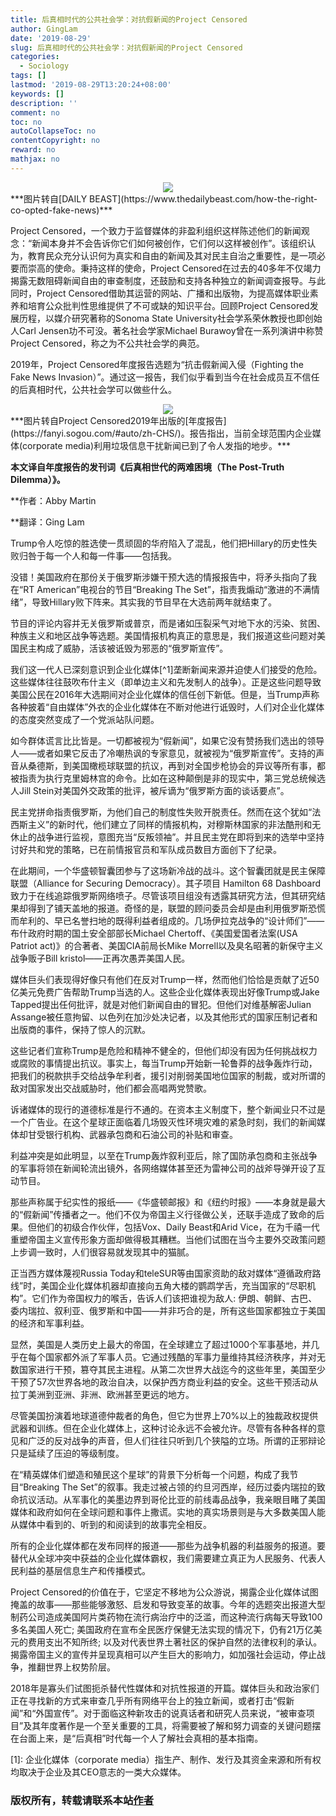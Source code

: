 ```yaml
---
title: 后真相时代的公共社会学：对抗假新闻的Project Censored
author: GingLam
date: '2019-08-29'
slug: 后真相时代的公共社会学：对抗假新闻的Project Censored
categories:
  - Sociology
tags: []
lastmod: '2019-08-29T13:20:24+08:00'
keywords: []
description: ''
comment: no
toc: no
autoCollapseToc: no
contentCopyright: no
reward: no
mathjax: no
---
```

<div align=center><img src="https://raw.githubusercontent.com/GingLam/Storage/master/trump1.jpg"></div>
<div align=center>
</div>
***图片转自[DAILY BEAST](https://www.thedailybeast.com/how-the-right-co-opted-fake-news)***

Project Censored，一个致力于监督媒体的非盈利组织这样陈述他们的新闻观念：“新闻本身并不会告诉你它们如何被创作，它们何以这样被创作”。该组织认为，教育民众充分认识何为真实和自由的新闻及其对民主自治之重要性，是一项必要而崇高的使命。秉持这样的使命，Project Censored在过去的40多年不仅竭力揭露无数阻碍新闻自由的审查制度，还鼓励和支持各种独立的新闻调查报导。与此同时，Project Censored借助其运营的网站、广播和出版物，为提高媒体职业素养和培育公众批判性思维提供了不可或缺的知识平台。回顾Project Censored发展历程，以媒介研究著称的Sonoma State University社会学系荣休教授也即创始人Carl Jensen功不可没。著名社会学家Michael Burawoy曾在一系列演讲中称赞Project Censored，称之为不公共社会学的典范。

2019年，Project Censored年度报告选题为“抗击假新闻入侵（Fighting the Fake News Invasion）”。通过这一报告，我们似乎看到当今在社会成员互不信任的后真相时代，公共社会学可以做些什么。

<!--more-->

<div align=center><img src="https://raw.githubusercontent.com/GingLam/Storage/master/project.jpg"></div>
<div align=center>
</div>
***图片转自Project Censored2019年出版的[年度报告](https://fanyi.sogou.com/#auto/zh-CHS/)。报告指出，当前全球范围内企业媒体(corporate media)利用垃圾信息干扰新闻已到了令人发指的地步。***

**本文译自年度报告的发刊词《后真相世代的两难困境（The Post-Truth Dilemma）》。**

**作者：Abby Martin

**翻译：Ging Lam

Trump令人吃惊的胜选使一贯顽固的华府陷入了混乱，他们把Hillary的历史性失败归咎于每一个人和每一件事——包括我。

没错！美国政府在那份关于俄罗斯涉嫌干预大选的情报报告中，将矛头指向了我在“RT American”电视台的节目“Breaking The Set”，指责我煽动“激进的不满情绪”，导致Hillary败下阵来。其实我的节目早在大选前两年就结束了。

节目的评论内容并无关俄罗斯或普京，而是诸如压裂采气对地下水的污染、贫困、种族主义和地区战争等选题。美国情报机构真正的意思是，我们报道这些问题对美国民主构成了威胁，活该被诋毁为邪恶的“俄罗斯宣传”。

我们这一代人已深刻意识到企业化媒体[^1]垄断新闻来源并迫使人们接受的危险。这些媒体往往鼓吹布什主义（即单边主义和先发制人的战争）。正是这些问题导致美国公民在2016年大选期间对企业化媒体的信任创下新低。但是，当Trump声称各种披着“自由媒体”外衣的企业化媒体在不断对他进行诋毁时，人们对企业化媒体的态度突然变成了一个党派站队问题。

如今群体谎言比比皆是。一切都被视为“假新闻”，如果它没有赞扬我们选出的领导人——或者如果它反击了冷嘲热讽的专家意见，就被视为“俄罗斯宣传”。支持的声音从桑德斯，到美国橄榄球联盟的抗议，再到对全国步枪协会的异议等所有事，都被指责为执行克里姆林宫的命令。比如在这种颠倒是非的现实中，第三党总统候选人Jill Stein对美国外交政策的批评，被斥谪为“俄罗斯方面的谈话要点”。

民主党拼命指责俄罗斯，为他们自己的制度性失败开脱责任。然而在这个犹如“法西斯主义”的新时代，他们建立了同样的情报机构，对穆斯林国家的非法酷刑和无休止的战争进行监视，意图充当“反叛领袖”。并且民主党在即将到来的选举中坚持讨好共和党的策略，已在前情报官员和军队成员数目方面创下了纪录。

在此期间，一个华盛顿智囊团参与了这场新冷战的战斗。这个智囊团就是民主保障联盟（Alliance for Securing Democracy）。其子项目 Hamilton 68 Dashboard致力于在线追踪俄罗斯网络喷子。尽管该项目组没有透露其研究方法，但其研究结果却得到了铺天盖地的报道。奇怪的是，联盟的顾问委员会却是由利用俄罗斯恐慌而牟利的、早已名誉扫地的既得利益者组成的。几场伊拉克战争的“设计师们”——布什政府时期的国土安全部部长Michael Chertoff、《美国爱国者法案(USA Patriot act)》的合著者、美国CIA前局长Mike Morrell以及臭名昭著的新保守主义战争贩子Bill kristol——正再次愚弄美国人民。

媒体巨头们表现得好像只有他们在反对Trump一样，然而他们恰恰是贡献了近50亿美元免费广告帮助Trump当选的人。这些企业化媒体表现出好像Trump或Jake Tapped提出任何批评，就是对他们新闻自由的冒犯。但他们对维基解密Julian Assange被任意拘留、以色列在加沙处决记者，以及其他形式的国家压制记者和出版商的事件，保持了惊人的沉默。

这些记者们宣称Trump是危险和精神不健全的，但他们却没有因为任何挑战权力或腐败的事情提出抗议。事实上，每当Trump开始新一轮鲁莽的战争轰炸行动，把我们的税款拱手交给战争牟利者，援引对削弱美国地位国家的制裁，或对所谓的敌对国家发出交战威胁时，他们都会高唱两党赞歌。

诉诸媒体的现行的道德标准是行不通的。在资本主义制度下，整个新闻业只不过是一个广告业。在这个星球正面临着几场毁灭性环境灾难的紧急时刻，我们的新闻媒体却甘受银行机构、武器承包商和石油公司的补贴和审查。

利益冲突是如此明显，以至在Trump轰炸叙利亚后，除了国防承包商和主张战争的军事将领在新闻轮流出镜外，各网络媒体甚至还为雷神公司的战斧导弹开设了互动节目。

那些声称属于纪实性的报纸——《华盛顿邮报》和《纽约时报》——本身就是最大的“假新闻”传播者之一。他们不仅为帝国主义行径做公关，还联手造成了致命的后果。但他们的初级合作伙伴，包括Vox、Daily Beast和Arid Vice，在为千禧一代重塑帝国主义宣传形象方面却做得极其糟糕。当他们试图在当今主要外交政策问题上步调一致时，人们很容易就发现其中的猫腻。

正当西方媒体蔑视Russia Today和teleSUR等由国家资助的敌对媒体“遵循政府路线”时，美国企业化媒体机器却直接向五角大楼的鹦鹉学舌，充当国家的“尽职机构”。它们作为帝国权力的喉舌，告诉人们该把谁视为敌人: 伊朗、朝鲜、古巴、委内瑞拉、叙利亚、俄罗斯和中国——并非巧合的是，所有这些国家都独立于美国的经济和军事利益。

显然，美国是人类历史上最大的帝国，在全球建立了超过1000个军事基地，并几乎在每个国家都外派了军事人员。它通过残酷的军事力量维持其经济秩序，并对无数国家进行干预，篡夺其民主进程。从第二次世界大战迄今的这些年里，美国至少干预了57次世界各地的政治自决，以保护西方商业利益的安全。这些干预活动从拉丁美洲到亚洲、非洲、欧洲甚至更远的地方。

尽管美国扮演着地球道德仲裁者的角色，但它为世界上70%以上的独裁政权提供武器和训练。但在企业化媒体上，这种讨论永远不会被允许。尽管有各种各样的意见和广泛的反对战争的声音，但人们往往只听到几个狭隘的立场。所谓的正邪辩论只是延续了压迫的等级制度。

在“精英媒体们塑造和殖民这个星球”的背景下分析每一个问题，构成了我节目“Breaking The Set”的叙事。我走过被占领的约旦河西岸，经历过委内瑞拉的致命抗议活动。从军事化的美墨边界到哥伦比亚的前线毒品战争，我亲眼目睹了美国媒体和政府如何在全球问题和事件上撒谎。实地的真实场景则是与大多数美国人能从媒体中看到的、听到的和阅读到的故事完全相反。

所有的企业化媒体都在发布同样的报道——那些为战争机器的利益服务的报道。要替代从全球冲突中获益的企业化媒体霸权，我们需要建立真正为人民服务、代表人民利益的基层信息生产和传播模式。

Project Censored的价值在于，它坚定不移地为公众游说，揭露企业化媒体试图掩盖的故事——那些能够激怒、启发和导致变革的故事。今年的选题突出报道大型制药公司造成美国阿片类药物在流行病治疗中的泛滥，而这种流行病每天导致100多名美国人死亡; 美国政府在宣布全民医疗保健无法实现的情况下，仍有21万亿美元的费用支出不知所终; 以及对代表世界土著社区的保护自然的法律权利的承认。揭露帝国主义的宣传并呈现真相可以产生巨大的影响力，如加强社会运动，停止战争，推翻世界上权势阶层。

2018年是寡头们试图扼杀替代性媒体和对抗性报道的开篇。媒体巨头和政治家们正在寻找新的方式来审查几乎所有网络平台上的独立新闻，或者打击“假新闻”和“外国宣传”。对于面临这种新攻击的说真话者和研究人员来说，“被审查项目”及其年度著作是一个至关重要的工具，将需要被了解和努力调查的关键问题摆在台面上来，是“后真相”时代每一个人了解社会真相的基本指南。

[1]: 企业化媒体（corporate media）指生产、制作、发行及其资金来源和所有权均取决于企业及其CEO意志的一类大众媒体。

### 版权所有，转载请联系本站[作者](mailto:linj83@mail2.sysu.edu.cn)

